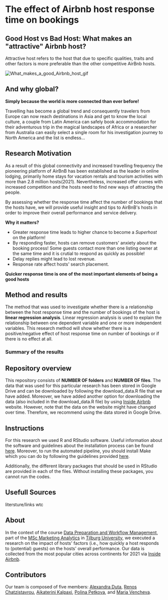 # The effect of Airbnb host response time on bookings


## Good Host vs Bad Host: What makes an "attractive" Airbnb host?
Attractive host refers to the host that due to specific qualities, traits and other factors is more preferable than the other competitive AirBnb hosts.

![What_makes_a_good_Airbnb_host_gif](https://user-images.githubusercontent.com/90336625/133652498-0b09cb3a-7a65-482d-abf3-01b0570e38b2.gif)



## And why global?
__Simply because the world is more connected than ever before!__

Travelling has become a global trend and consequently travelers from Europe can now reach destinations in Asia and get to know the local culture, a couple from Latin America can safely book accommodation for their adventurous trip in the magical landscapes of Africa or a researcher from Australia can easily select a single room for his investigation journey to North America and the list is endless...

## Research Motivation
As a result of this global connectivity and increased travelling frequency the pioneering platform of AirBnB has been established as the leader in online lodging, primarily home stays for vacation rentals and tourism activities with more than 2.8 million hosts(2021). Nevertheless, increased offer comes with increased competition and the hosts need to find new ways of attracting the people.

By assessing whether the response time affect the number of bookings that the hosts have, we will provide useful insight and tips to AirBnB's hosts in order to improve their overall performance and service delivery.


__Why it matters?__
* Greater response time leads to higher chance to become a *Superhost* on the platform!
* By responding faster, hosts can remove customers' anxiety about the booking process! Some guests contact more than one listing owner at the same time and it is crutial to respond as quickly as possible!
* Delay replies might lead to lost revenue. 
* Response rate affect hosts' search placement. 

**Quicker response time is one of the most important elements of being a good hosts**


## Method and results
The method that was used to investigate whether there is a relationship between the host response time and the number of bookings of the host is **linear regression analysis**. Linear regression analysis is used to explain the relationship between one dependent variable and one or more independent variables. This research method will show whether there is a positive/negative effect of host response time on number of bookings or if there is no effect at all. 

### Summary of the results

## Repository overview
This repository consists of  **NUMBER OF folders** and **NUMBER OF files**. The data that was used for this particular research has been stored in Google Drive and can be downloaded by following the download_data.R file that we have added. Moreover, we have added another option for downloading the data (also included in the download_data.R file) by using [Inside Airbnb](http://insideairbnb.com/get-the-data.html) website. However, note that the data on the website might have changed over time. Therefore, we recommend using the data stored in Google Drive. 

## Instructions
For this research we used R and RStudio software. Useful information about the software and guidelines about the installation process can be found [here](https://tilburgsciencehub.com/building-blocks/configure-your-computer/statistics-and-computation/r/). Moreover, to run the automated pipeline, you should install Make which you can do by following the guidelines provided [here](https://tilburgsciencehub.com/building-blocks/configure-your-computer/automation-and-workflows/make/). 

Additionally, the different library packages that should be used in RStudio are provided in each of the files. Without installing these packages, you cannot run the codes. 

## Usefull Sources
litersture/links wtc


## About
In the context of the course [Data Preparation and Workflow Management](https://dprep.hannesdatta.com/), part of the [MSc Marketing Analytics](https://www.tilburguniversity.edu/education/masters-programmes/marketing-analytics) in [Tilburg University](https://www.tilburguniversity.edu/), we executed a research on the impact of hosts' factors (i.e., how quickly a host responds to (potential) guests) on the hosts' overall performance. Our data is collected from the most popular cities across continents for 2021 via [Inside Airbnb](http://insideairbnb.com/get-the-data.html).


## Contributors
Our team is composed of five members: [Alexandra Duta](https://github.com/AlexandraDuta), [Renos Chatzistavrou](https://github.com/topuserever), [Aikaterini Kalpaxi](https://github.com/akalpaxi), [Polina Petkova](https://github.com/polinapetkova), and [Maria Vencheva](https://github.com/MariaVelcheva).


















